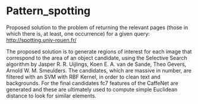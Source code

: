 # Pattern_spotting
Proposed solution to the problem of returning the relevant pages (those in which there is, at least, one occurrence) for a given query: http://spotting.univ-rouen.fr/

The proposed solution is to generate regions of interest for each image that correspond to the area of an object candidate, using the Selective Search algorithm by Jasper R. R. Uijlings, Koen E. A. van de Sande, Theo Gevers, Arnold W. M. Smeulders. The candidates, which are massive in number, are filtered with an SVM with RBF Kernel, in order to clean text and backgrounds. For the final candidates fc7 features of the CaffeNet are generated and these are ultimately used to compute simple Euclidean distance to look for similar elements.
